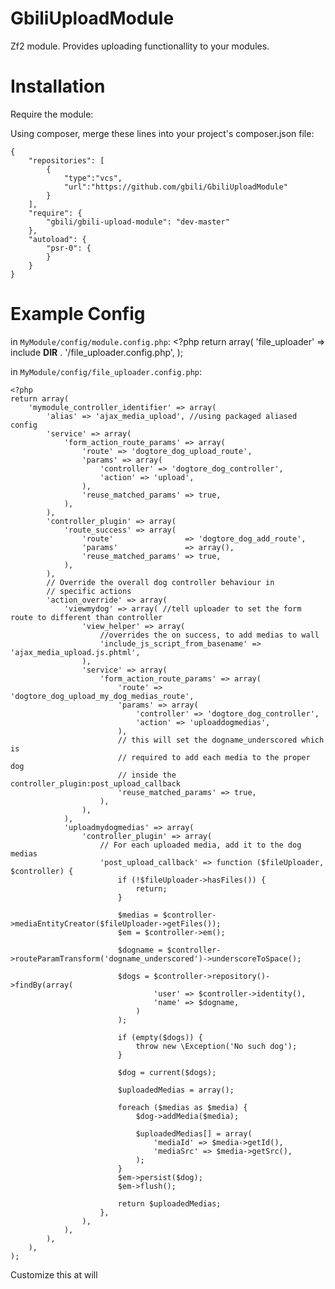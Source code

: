 GbiliUploadModule
==============

Zf2 module. Provides uploading functionallity to your modules.

Installation
============

Require the module:

Using composer, merge these lines into your project's composer.json file:

    {
        "repositories": [
            {
                "type":"vcs",
                "url":"https://github.com/gbili/GbiliUploadModule"
            }
        ],
        "require": {
            "gbili/gbili-upload-module": "dev-master"
        },
        "autoload": {
            "psr-0": {
            }
        }
    }

Example Config
==============

in ``MyModule/config/module.config.php``:
    <?php
    return array(
        'file_uploader'   => include __DIR__ . '/file_uploader.config.php',
    );

in ``MyModule/config/file_uploader.config.php``:

    <?php
    return array(
        'mymodule_controller_identifier' => array(
            'alias' => 'ajax_media_upload', //using packaged aliased config
            'service' => array(
                'form_action_route_params' => array(
                    'route' => 'dogtore_dog_upload_route',
                    'params' => array(
                        'controller' => 'dogtore_dog_controller',
                        'action' => 'upload',
                    ),
                    'reuse_matched_params' => true,
                ),
            ),
            'controller_plugin' => array(
                'route_success' => array(
                    'route'                => 'dogtore_dog_add_route',
                    'params'               => array(),
                    'reuse_matched_params' => true,
                ),
            ),
            // Override the overall dog controller behaviour in
            // specific actions
            'action_override' => array(
                'viewmydog' => array( //tell uploader to set the form route to different than controller
                    'view_helper' => array(
                        //overrides the on success, to add medias to wall
                        'include_js_script_from_basename' => 'ajax_media_upload.js.phtml', 
                    ),
                    'service' => array(
                        'form_action_route_params' => array(
                            'route' => 'dogtore_dog_upload_my_dog_medias_route',
                            'params' => array(
                                'controller' => 'dogtore_dog_controller',
                                'action' => 'uploaddogmedias',
                            ),
                            // this will set the dogname_underscored which is 
                            // required to add each media to the proper dog
                            // inside the controller_plugin:post_upload_callback
                            'reuse_matched_params' => true,
                        ),
                    ),
                ),
                'uploadmydogmedias' => array(
                    'controller_plugin' => array(
                        // For each uploaded media, add it to the dog medias
                        'post_upload_callback' => function ($fileUploader, $controller) {
                            if (!$fileUploader->hasFiles()) {
                                return;
                            }

                            $medias = $controller->mediaEntityCreator($fileUploader->getFiles());
                            $em = $controller->em();

                            $dogname = $controller->routeParamTransform('dogname_underscored')->underscoreToSpace();

                            $dogs = $controller->repository()->findBy(array(
                                    'user' => $controller->identity(), 
                                    'name' => $dogname,
                                )
                            );

                            if (empty($dogs)) {
                                throw new \Exception('No such dog');
                            }

                            $dog = current($dogs);

                            $uploadedMedias = array();

                            foreach ($medias as $media) {
                                $dog->addMedia($media);

                                $uploadedMedias[] = array(
                                    'mediaId' => $media->getId(),
                                    'mediaSrc' => $media->getSrc(),
                                );
                            }
                            $em->persist($dog);
                            $em->flush();

                            return $uploadedMedias;
                        },
                    ),
                ),
            ),
        ),
    );

Customize this at will
